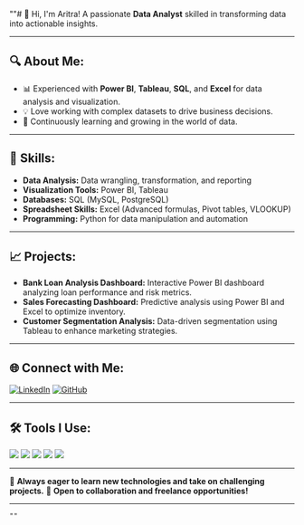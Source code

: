 ""# 👋 Hi, I'm Aritra!
A passionate **Data Analyst** skilled in transforming data into actionable insights.

---

## 🔍 **About Me:**

* 📊 Experienced with **Power BI**, **Tableau**, **SQL**, and **Excel** for data analysis and visualization.
* 💡 Love working with complex datasets to drive business decisions.
* 🚀 Continuously learning and growing in the world of data.

---

## 💼 **Skills:**

* **Data Analysis:** Data wrangling, transformation, and reporting
* **Visualization Tools:** Power BI, Tableau
* **Databases:** SQL (MySQL, PostgreSQL)
* **Spreadsheet Skills:** Excel (Advanced formulas, Pivot tables, VLOOKUP)
* **Programming:** Python for data manipulation and automation

---

## 📈 **Projects:**

* **Bank Loan Analysis Dashboard:** Interactive Power BI dashboard analyzing loan performance and risk metrics.
* **Sales Forecasting Dashboard:** Predictive analysis using Power BI and Excel to optimize inventory.
* **Customer Segmentation Analysis:** Data-driven segmentation using Tableau to enhance marketing strategies.

---

## 🌐 **Connect with Me:**

[![LinkedIn](https://img.shields.io/badge/LinkedIn-Connect-blue)](https://www.linkedin.com/in/aritrasadhukhan)
[![GitHub](https://img.shields.io/badge/GitHub-Follow-black)](https://github.com/your-github-username)

---

## 🛠️ **Tools I Use:**

<img src="https://img.shields.io/badge/Power%20BI-FAE042?style=for-the-badge&logo=powerbi&logoColor=black" />  
<img src="https://img.shields.io/badge/Tableau-E97627?style=for-the-badge&logo=tableau&logoColor=white" />  
<img src="https://img.shields.io/badge/SQL-4479A1?style=for-the-badge&logo=postgresql&logoColor=white" />  
<img src="https://img.shields.io/badge/Excel-217346?style=for-the-badge&logo=microsoft-excel&logoColor=white" />  
<img src="https://img.shields.io/badge/Python-3776AB?style=for-the-badge&logo=python&logoColor=white" />  

---

🌱 **Always eager to learn new technologies and take on challenging projects.**
🔎 **Open to collaboration and freelance opportunities!**

---

```
""
```
